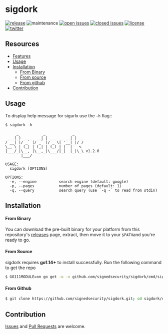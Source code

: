 # sigdork

[![release](https://img.shields.io/github/release/signedsecurity/sigdork?style=flat&color=0040ff)](https://github.com/signedsecurity/sigdork/releases) ![maintenance](https://img.shields.io/badge/maintained%3F-yes-0040ff.svg) [![open issues](https://img.shields.io/github/issues-raw/signedsecurity/sigdork.svg?style=flat&color=0040ff)](https://github.com/signedsecurity/sigdork/issues?q=is:issue+is:open) [![closed issues](https://img.shields.io/github/issues-closed-raw/signedsecurity/sigdork.svg?style=flat&color=0040ff)](https://github.com/signedsecurity/sigdork/issues?q=is:issue+is:closed) [![license](https://img.shields.io/badge/license-MIT-gray.svg?colorB=0040FF)](https://github.com/signedsecurity/sigdork/blob/master/LICENSE) [![twitter](https://img.shields.io/badge/twitter-@signedsecurity-0040ff.svg)](https://twitter.com/signedsecurity)

## Resources

* [Features](#features)
* [Usage](#usage)
* [Installation](#installation)
    * [From Binary](#from-binary)
    * [From source](#from-source)
    * [From github](#from-github)
* [Contribution](#contribution)

## Usage

To display help message for sigurlx use the `-h` flag::

```
$ sigdork -h

     _           _            _    
 ___(_) __ _  __| | ___  _ __| | __
/ __| |/ _` |/ _` |/ _ \| '__| |/ /
\__ \ | (_| | (_| | (_) | |  |   < 
|___/_|\__, |\__,_|\___/|_|  |_|\_\ v1.2.0
       |___/

USAGE:
  sigdork [OPTIONS]

OPTIONS:
  -e, --engine          search engine (default: google)
  -p, --pages           number of pages (default: 1)
  -q, --query           search query (use `-q -` to read from stdin)
```

## Installation

#### From Binary

You can download the pre-built binary for your platform from this repository's [releases](https://github.com/signedsecurity/sigdork/releases/) page, extract, then move it to your `$PATH`and you're ready to go.

#### From Source

sigdork requires **go1.14+** to install successfully. Run the following command to get the repo

```bash
$ GO111MODULE=on go get -u -v github.com/signedsecurity/sigdork/cmd/sigdork
```

#### From Github

```bash
$ git clone https://github.com/signedsecurity/sigdork.git; cd sigdork/cmd/sigdork/; go build; mv sigdork /usr/local/bin/; sigdork -h
```
## Contribution

[Issues](https://github.com/signedsecurity/sigdork/issues) and [Pull Requests](https://github.com/signedsecurity/sigdork/pulls) are welcome.